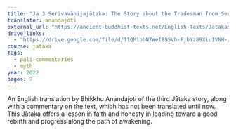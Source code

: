 ```yaml
---
title: "Ja 3 Serivavāṇijajātaka: The Story about the Tradesman from Serivā"
translator: anandajoti
external_url: "https://ancient-buddhist-texts.net/English-Texts/Jatakas/003-The-Tradesman-from-Seriva.htm"
drive_links:
  - "https://drive.google.com/file/d/11QM1bbN7WeI89SVh-FjbYz89Xiu1VNH-/view?usp=drive_link"
course: jataka
tags:
  - pali-commentaries
  - myth
year: 2022
pages: 7
---
```


An English translation by Bhikkhu Anandajoti of the third Jātaka story, along with a commentary on the text, which has not been translated until now. This Jātaka offers a lesson in faith and honesty in leading toward a good rebirth and progress along the path of awakening.
